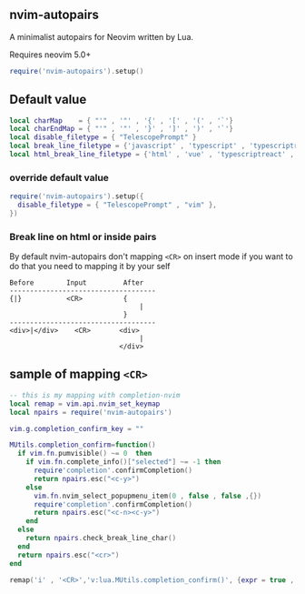 ##  nvim-autopairs

A minimalist autopairs for Neovim written by Lua.

Requires neovim 5.0+

``` lua
require('nvim-autopairs').setup()

```
## Default value

``` lua
local charMap    = { "'" , '"' , '{' , '[' , '(' , '`'}
local charEndMap = { "'" , '"' , '}' , ']' , ')' , '`'}
local disable_filetype = { "TelescopePrompt" }
local break_line_filetype = {'javascript' , 'typescript' , 'typescriptreact' , 'go'}
local html_break_line_filetype = {'html' , 'vue' , 'typescriptreact' , 'svelte' , 'javascriptreact'}

```

### override default value

``` lua
require('nvim-autopairs').setup({
  disable_filetype = { "TelescopePrompt" , "vim" },
})
```

### Break line on html or inside pairs

By default nvim-autopairs don't mapping `<CR>` on insert mode
if you want to do that you need to mapping it by your self

``` text
Before        Input         After
------------------------------------
{|}           <CR>          {
                                |
                            }
------------------------------------
<div>|</div>    <CR>       <div>
                                |
                           </div>

```

## sample of mapping `<CR>`

``` lua
-- this is my mapping with completion-nvim
local remap = vim.api.nvim_set_keymap
local npairs = require('nvim-autopairs')

vim.g.completion_confirm_key = ""

MUtils.completion_confirm=function()
  if vim.fn.pumvisible() ~= 0  then
    if vim.fn.complete_info()["selected"] ~= -1 then
      require'completion'.confirmCompletion()
      return npairs.esc("<c-y>")
    else
      vim.fn.nvim_select_popupmenu_item(0 , false , false ,{})
      require'completion'.confirmCompletion()
      return npairs.esc("<c-n><c-y>")
    end
  else
    return npairs.check_break_line_char()
  end
  return npairs.esc("<cr>")
end

remap('i' , '<CR>','v:lua.MUtils.completion_confirm()', {expr = true , noremap = true})
```

